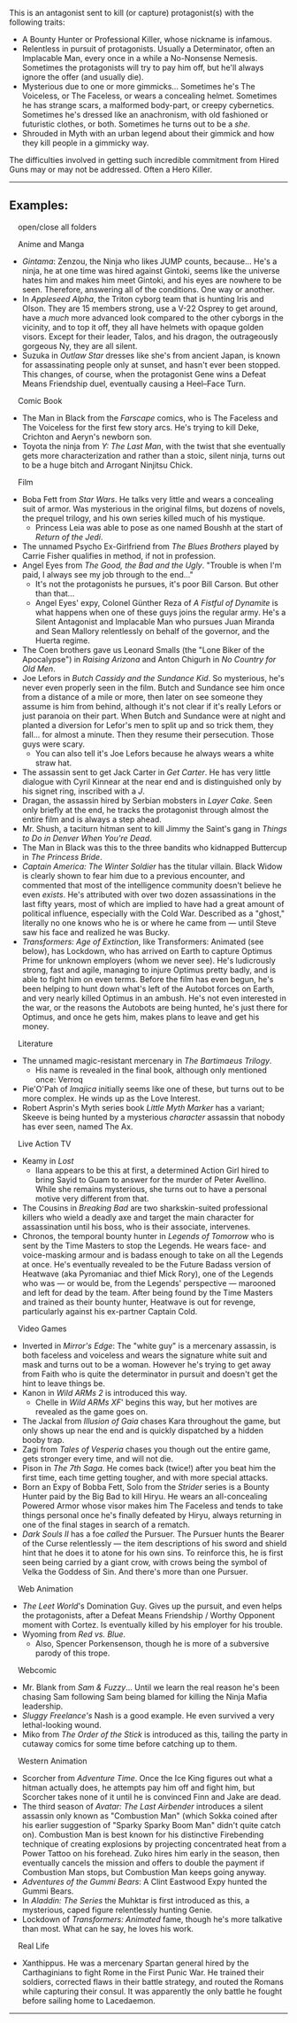 This is an antagonist sent to kill (or capture) protagonist(s) with the following traits:

-   A Bounty Hunter or Professional Killer, whose nickname is infamous.
-   Relentless in pursuit of protagonists. Usually a Determinator, often an Implacable Man, every once in a while a No-Nonsense Nemesis. Sometimes the protagonists will try to pay him off, but he'll always ignore the offer (and usually die).
-   Mysterious due to one or more gimmicks... Sometimes he's The Voiceless, or The Faceless, or wears a concealing helmet. Sometimes he has strange scars, a malformed body-part, or creepy cybernetics. Sometimes he's dressed like an anachronism, with old fashioned or futuristic clothes, or both. Sometimes he turns out to be a _she_.
-   Shrouded in Myth with an urban legend about their gimmick and how they kill people in a gimmicky way.

The difficulties involved in getting such incredible commitment from Hired Guns may or may not be addressed. Often a Hero Killer.

___

## Examples:

    open/close all folders 

    Anime and Manga 

-   _Gintama_: Zenzou, the Ninja who likes JUMP counts, because... He's a ninja, he at one time was hired against Gintoki, seems like the universe hates him and makes him meet Gintoki, and his eyes are nowhere to be seen. Therefore, answering all of the conditions. One way or another.
-   In _Appleseed Alpha_, the Triton cyborg team that is hunting Iris and Olson. They are 15 members strong, use a V-22 Osprey to get around, have a _much_ more advanced look compared to the other cyborgs in the vicinity, and to top it off, they all have helmets with opaque golden visors. Except for their leader, Talos, and his dragon, the outrageously gorgeous Ny, they are all silent.
-   Suzuka in _Outlaw Star_ dresses like she's from ancient Japan, is known for assassinating people only at sunset, and hasn't ever been stopped. This changes, of course, when the protagonist Gene wins a Defeat Means Friendship duel, eventually causing a Heel–Face Turn.

    Comic Book 

-   The Man in Black from the _Farscape_ comics, who is The Faceless and The Voiceless for the first few story arcs. He's trying to kill Deke, Crichton and Aeryn's newborn son.
-   Toyota the ninja from _Y: The Last Man_, with the twist that she eventually gets more characterization and rather than a stoic, silent ninja, turns out to be a huge bitch and Arrogant Ninjitsu Chick.

    Film 

-   Boba Fett from _Star Wars_. He talks very little and wears a concealing suit of armor. Was mysterious in the original films, but dozens of novels, the prequel trilogy, and his own series killed much of his mystique.
    -   Princess Leia was able to pose as one named Boushh at the start of _Return of the Jedi_.
-   The unnamed Psycho Ex-Girlfriend from _The Blues Brothers_ played by Carrie Fisher qualifies in method, if not in profession.
-   Angel Eyes from _The Good, the Bad and the Ugly_. "Trouble is when I'm paid, I always see my job through to the end..."
    -   It's not the protagonists he pursues, it's poor Bill Carson. But other than that...
    -   Angel Eyes' expy, Colonel Günther Reza of _A Fistful of Dynamite_ is what happens when one of these guys joins the regular army. He's a Silent Antagonist and Implacable Man who pursues Juan Miranda and Sean Mallory relentlessly on behalf of the governor, and the Huerta regime.
-   The Coen brothers gave us Leonard Smalls (the "Lone Biker of the Apocalypse") in _Raising Arizona_ and Anton Chigurh in _No Country for Old Men_.
-   Joe Lefors in _Butch Cassidy and the Sundance Kid_. So mysterious, he's never even properly seen in the film. Butch and Sundance see him once from a distance of a mile or more, then later on see someone they assume is him from behind, although it's not clear if it's really Lefors or just paranoia on their part. When Butch and Sundance were at night and planted a diversion for Lefor's men to split up and so trick them, they fall... for almost a minute. Then they resume their persecution. Those guys were scary.
    -   You can also tell it's Joe Lefors because he always wears a white straw hat.
-   The assassin sent to get Jack Carter in _Get Carter_. He has very little dialogue with Cyril Kinnear at the near end and is distinguished only by his signet ring, inscribed with a _J_.
-   Dragan, the assassin hired by Serbian mobsters in _Layer Cake_. Seen only briefly at the end, he tracks the protagonist through almost the entire film and is always a step ahead.
-   Mr. Shush, a taciturn hitman sent to kill Jimmy the Saint's gang in _Things to Do in Denver When You're Dead_.
-   The Man in Black was this to the three bandits who kidnapped Buttercup in _The Princess Bride_.
-   _Captain America: The Winter Soldier_ has the titular villain. Black Widow is clearly shown to fear him due to a previous encounter, and commented that most of the intelligence community doesn't believe he even _exists_. He's attributed with over two dozen assassinations in the last fifty years, most of which are implied to have had a great amount of political influence, especially with the Cold War. Described as a "ghost," literally no one knows who he is or where he came from — until Steve saw his face and realized he was Bucky.
-   _Transformers: Age of Extinction_, like Transformers: Animated (see below), has Lockdown, who has arrived on Earth to capture Optimus Prime for unknown employers (whom we never see). He's ludicrously strong, fast and agile, managing to injure Optimus pretty badly, and is able to fight him on even terms. Before the film has even begun, he's been helping to hunt down what's left of the Autobot forces on Earth, and very nearly killed Optimus in an ambush. He's not even interested in the war, or the reasons the Autobots are being hunted, he's just there for Optimus, and once he gets him, makes plans to leave and get his money.

    Literature 

-   The unnamed magic-resistant mercenary in _The Bartimaeus Trilogy_.
    -   His name is revealed in the final book, although only mentioned once: Verroq
-   Pie'O'Pah of _Imajica_ initially seems like one of these, but turns out to be more complex. He winds up as the Love Interest.
-   Robert Asprin's Myth series book _Little Myth Marker_ has a variant; Skeeve is being hunted by a mysterious _character_ assassin that nobody has ever seen, named The Ax.

    Live Action TV 

-   Keamy in _Lost_
    -   Ilana appears to be this at first, a determined Action Girl hired to bring Sayid to Guam to answer for the murder of Peter Avellino. While she remains mysterious, she turns out to have a personal motive very different from that.
-   The Cousins in _Breaking Bad_ are two sharkskin-suited professional killers who wield a deadly axe and target the main character for assassination until his boss, who is their associate, intervenes.
-   Chronos, the temporal bounty hunter in _Legends of Tomorrow_ who is sent by the Time Masters to stop the Legends. He wears face- and voice-masking armour and is badass enough to take on all the Legends at once. He's eventually revealed to be the Future Badass version of Heatwave (aka Pyromaniac and thief Mick Rory), one of the Legends who was — or would be, from the Legends' perspective — marooned and left for dead by the team. After being found by the Time Masters and trained as their bounty hunter, Heatwave is out for revenge, particularly against his ex-partner Captain Cold.

    Video Games 

-   Inverted in _Mirror's Edge_: The "white guy" is a mercenary assassin, is both faceless and voiceless and wears the signature white suit and mask and turns out to be a woman. However he's trying to get away from Faith who is quite the determinator in pursuit and doesn't get the hint to leave things be.
-   Kanon in _Wild ARMs 2_ is introduced this way.
    -   Chelle in _Wild ARMs XF_' begins this way, but her motives are revealed as the game goes on.
-   The Jackal from _Illusion of Gaia_ chases Kara throughout the game, but only shows up near the end and is quickly dispatched by a hidden booby trap.
-   Zagi from _Tales of Vesperia_ chases you though out the entire game, gets stronger every time, and will not die.
-   Pison in _The 7th Saga_. He comes back (twice!) after you beat him the first time, each time getting tougher, and with more special attacks.
-   Born an Expy of Bobba Fett, Solo from the _Strider_ series is a Bounty Hunter paid by the Big Bad to kill Hiryu. He wears an all-concealing Powered Armor whose visor makes him The Faceless and tends to take things personal once he's finally defeated by Hiryu, always returning in one of the final stages in search of a rematch.
-   _Dark Souls II_ has a foe _called_ the Pursuer. The Pursuer hunts the Bearer of the Curse relentlessly — the item descriptions of his sword and shield hint that he does it to atone for his own sins. To reinforce this, he is first seen being carried by a giant crow, with crows being the symbol of Velka the Goddess of Sin. And there's more than one Pursuer.

    Web Animation 

-   _The Leet World_'s Domination Guy. Gives up the pursuit, and even helps the protagonists, after a Defeat Means Friendship / Worthy Opponent moment with Cortez. Is eventually killed by his employer for his trouble.
-   Wyoming from _Red vs. Blue_.
    -   Also, Spencer Porkensenson, though he is more of a subversive parody of this trope.

    Webcomic 

-   Mr. Blank from _Sam & Fuzzy_... Until we learn the real reason he's been chasing Sam following Sam being blamed for killing the Ninja Mafia leadership.
-   _Sluggy Freelance's_ Nash is a good example. He even survived a very lethal-looking wound.
-   Miko from _The Order of the Stick_ is introduced as this, tailing the party in cutaway comics for some time before catching up to them.

    Western Animation 

-   Scorcher from _Adventure Time_. Once the Ice King figures out what a hitman actually does, he attempts pay him off and fight him, but Scorcher takes none of it until he is convinced Finn and Jake are dead.
-   The third season of _Avatar: The Last Airbender_ introduces a silent assassin only known as "Combustion Man" (which Sokka coined after his earlier suggestion of "Sparky Sparky Boom Man" didn't quite catch on). Combustion Man is best known for his distinctive Firebending technique of creating explosions by projecting concentrated heat from a Power Tattoo on his forehead. Zuko hires him early in the season, then eventually cancels the mission and offers to double the payment if Combustion Man stops, but Combustion Man keeps going anyway.
-   _Adventures of the Gummi Bears_: A Clint Eastwood Expy hunted the Gummi Bears.
-   In _Aladdin: The Series_ the Muhktar is first introduced as this, a mysterious, caped figure relentlessly hunting Genie.
-   Lockdown of _Transformers: Animated_ fame, though he's more talkative than most. What can he say, he loves his work.

    Real Life 

-   Xanthippus. He was a mercenary Spartan general hired by the Carthaginians to fight Rome in the First Punic War. He trained their soldiers, corrected flaws in their battle strategy, and routed the Romans while capturing their consul. It was apparently the only battle he fought before sailing home to Lacedaemon.

___